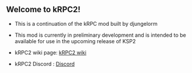 ## Welcome to kRPC2! ##

* This is a continuation of the kRPC mod built by djungelorm
* This mod is currently in preliminary development and is intended to be available for use in the upcoming release of KSP2

* kRPC2 wiki page:  [kRPC2 wiki](https://github.com/KozmoKode/kRPC2/wiki "Google's Homepage")

* kRPC2 Discord : [Discord](https://discord.gg/V86sxA3)
  
